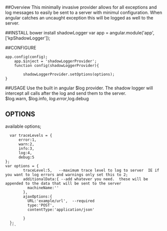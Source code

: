 ##Overview
This minimally invasive provider allows for all exceptions and log messages to easily be sent to a server with minimul configuration.
When angular catches an uncaught exception this will be logged as well to the server.

##INSTALL
	bower install shadowLogger
	var app = angular.module('app',['kpShadowLogger']);


##CONFIGURE
```
app.config(config);
	app.$inject = 'shadowLoggerProvider';
	function config(shadowLoggerProvider){
		
		shadowLoggerProvider.setOptions(options);
}
```
##USAGE
  Use the built in angular $log provider.  The shadow logger will intercept all calls after the log and send them to the server.  
  $log.warn, $log.info, $log.error,$log.debug
  
## OPTIONS
  available options;
  ```
    var traceLevels = {
        error:1,
        warn:2,
        info:3,
        log:4,
        debug:5
  };
  var options = {
          traceLevel:5,   --maximum trace level to log to server  IE if you want to log errors and warnings only set this to 2;
          additionalData:{ --add whatever you need.  these will be appended to the data that will be sent to the server
            machineName:''
          },
          ajaxOptions:{  
            URL:'example/url',  --required
            type:'POST',
            contentType:'application/json'
            
          }
    };
    ```
	
 